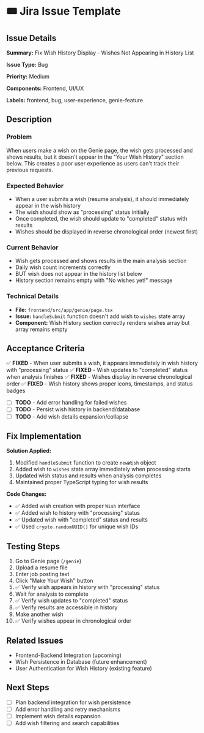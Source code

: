 # 🎟️ Jira Issue Template

## Issue Details

**Summary:** Fix Wish History Display - Wishes Not Appearing in History List

**Issue Type:** Bug

**Priority:** Medium

**Components:** Frontend, UI/UX

**Labels:** frontend, bug, user-experience, genie-feature

## Description

### Problem
When users make a wish on the Genie page, the wish gets processed and shows results, but it doesn't appear in the "Your Wish History" section below. This creates a poor user experience as users can't track their previous requests.

### Expected Behavior

- When a user submits a wish (resume analysis), it should immediately appear in the wish history
- The wish should show as "processing" status initially
- Once completed, the wish should update to "completed" status with results
- Wishes should be displayed in reverse chronological order (newest first)

### Current Behavior

- Wish gets processed and shows results in the main analysis section
- Daily wish count increments correctly
- BUT wish does not appear in the history list below
- History section remains empty with "No wishes yet!" message

### Technical Details

- **File:** `frontend/src/app/genie/page.tsx`
- **Issue:** `handleSubmit` function doesn't add wish to `wishes` state array
- **Component:** Wish History section correctly renders wishes array but array remains empty

## Acceptance Criteria

✅ **FIXED** - When user submits a wish, it appears immediately in wish history with "processing" status
✅ **FIXED** - Wish updates to "completed" status when analysis finishes
✅ **FIXED** - Wishes display in reverse chronological order
✅ **FIXED** - Wish history shows proper icons, timestamps, and status badges

- [ ] **TODO** - Add error handling for failed wishes
- [ ] **TODO** - Persist wish history in backend/database
- [ ] **TODO** - Add wish details expansion/collapse

## Fix Implementation

**Solution Applied:**

1. Modified `handleSubmit` function to create `newWish` object
2. Added wish to `wishes` state array immediately when processing starts
3. Updated wish status and results when analysis completes
4. Maintained proper TypeScript typing for wish results

**Code Changes:**

- ✅ Added wish creation with proper `Wish` interface
- ✅ Added wish to history with "processing" status
- ✅ Updated wish with "completed" status and results
- ✅ Used `crypto.randomUUID()` for unique wish IDs

## Testing Steps

1. Go to Genie page (`/genie`)
2. Upload a resume file
3. Enter job posting text
4. Click "Make Your Wish" button
5. ✅ Verify wish appears in history with "processing" status
6. Wait for analysis to complete
7. ✅ Verify wish updates to "completed" status
8. ✅ Verify results are accessible in history
9. Make another wish
10. ✅ Verify wishes appear in chronological order

## Related Issues

- Frontend-Backend Integration (upcoming)
- Wish Persistence in Database (future enhancement)
- User Authentication for Wish History (existing feature)

## Next Steps

- [ ] Plan backend integration for wish persistence
- [ ] Add error handling and retry mechanisms
- [ ] Implement wish details expansion
- [ ] Add wish filtering and search capabilities